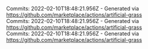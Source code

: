 Commits: 2022-02-10T18:48:21.956Z - Generated via https://github.com/marketplace/actions/artificial-grass
<br>
Commits: 2022-02-10T18:48:21.956Z - Generated via https://github.com/marketplace/actions/artificial-grass
<br>
Commits: 2022-02-10T18:48:21.956Z - Generated via https://github.com/marketplace/actions/artificial-grass
<br>
